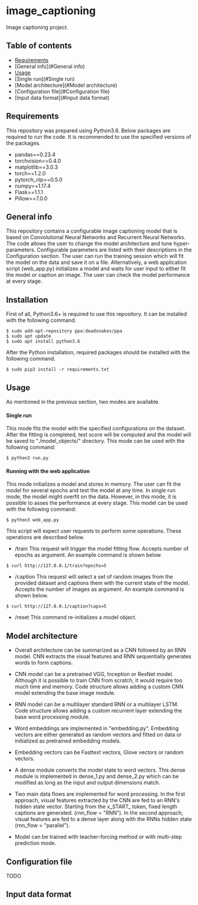 # image_captioning

Image captioning project.
    
## Table of contents
* [Requirements](#Requirements)
* [General info](#General info)
* [Usage](#Usage)
* [Single run](#Single run)
* [Model architecture](#Model architecture)
* [Configuration file](#Configuration file)
* [Input data format](#Input data format)
    
## Requirements
   
This repository was prepared using Python3.6. Below packages are required to run the code. It is recommended to use the
specified versions of the packages.

* pandas==0.23.4
* torchvision==0.4.0
* matplotlib==3.0.3
* torch==1.2.0
* pytorch_nlp==0.5.0
* numpy==1.17.4
* Flask==1.1.1
* Pillow==7.0.0


## General info

This repository contains a configurable image captioning model that is based on Convolutional Neural Networks and
Recurrent Neural Networks. The code allows the user to change the model architecture and tune hyper-parameters.
Configurable parameters are listed with their descriptions in the Configuration section. The user can run the training
session which will fit the model on the data and save it on a file. Alternatively, a web application script (web_app.py)
initializes a model and waits for user input to either fit the model or caption an image. The user can check the model
performance at every stage.


## Installation

First of all, Python3.6+ is required to use this repository. It can be installed with the following command.

```
$ sudo add-apt-repository ppa:deadsnakes/ppa
$ sudo apt update
$ sudo apt install python3.6
```

After the Python installation, required packages should be installed with the following command.

```
$ sudo pip3 install -r requirements.txt
```

## Usage

As mentioned in the previous section, two modes are available.


#### Single run
This mode fits the model with the specified configurations on the dataset. After the fitting is completed, test score
will be computed and the model will be saved to "./model_objects/" directory. This mode can be used with the following 
command:

```
$ python3 run.py
```

#### Running with the web application

This mode initializes a model and stores in memory. The user can fit the model for several epochs and test the model at
any time. In single run mode, the model might overfit on the data. However, in this mode, it is possible to asses the
performance at every stage. This model can be used with the following command:

```
$ python3 web_app.py
```

This script will expect user requests to perform some operations. These operations are described below.


* /train    This request will trigger the model fitting flow. Accepts number of epochs as argument. An example command
is shown below.

```
$ curl http://127.0.0.1/train?epochs=5
```

* /caption  This request will select a set of random images from the provided dataset and captions them with the current
state of the model. Accepts the number of images as argument. An example command is shown below.

```
$ curl http://127.0.0.1/caption?caps=5
```

* /reset    This command re-initializes a model object.


## Model architecture

* Overall architecture can be summarized as a CNN followed by an RNN model. CNN extracts the visual features and RNN
sequentially generates words to form captions.
 
* CNN model can be a pretrained VGG, Inception or ResNet model. Although it is possible to train CNN from scratch, it
would require too much time and memory. Code structure allows adding a custom CNN model extending the base image module.
 
* RNN model can be a multilayer standard RNN or a multilayer LSTM. Code structure allows adding a custom recurrent layer
extending the base word processing module.

* Word embeddings are implemented in "embedding.py". Embedding vectors are either generated as random vectors and fitted
on data or initialized as pretrained embedding models.

* Embedding vectors can be Fasttext vectors, Glove vectors or random vectors.

* A dense module converts the model state to word vectors. This dense module is implemented in dense_1.py and dense_2.py
which can be modified as long as the input and output dimensions match.

* Two main data flows are implemented for word processing. In the first approach, visual features extracted by the CNN
are fed to an RNN's hidden state vector. Starting from the x_START_ token, fixed length captions are generated. 
(rnn_flow = "RNN"). In the second approach, visual features are fed to a dense layer along with the RNNs hidden state 
(rnn_flow = "parallel").

* Model can be trained with teacher-forcing method or with multi-step prediction mode.


## Configuration file

TODO


## Input data format

